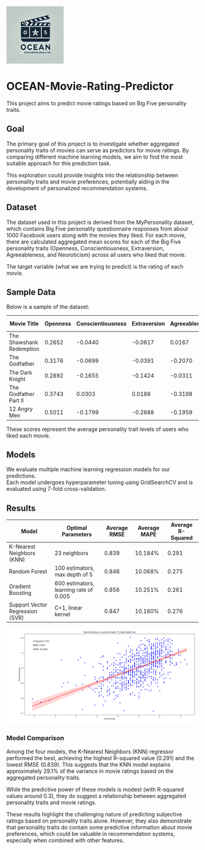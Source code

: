 <img src="icon.webp" alt="icon" width="150"/>

# OCEAN-Movie-Rating-Predictor
This project aims to predict movie ratings based on Big Five personality traits.

## Goal
The primary goal of this project is to investigate whether aggregated personality traits of movies can serve as predictors for movie ratings. By comparing different machine learning models, we aim to find the most suitable approach for this prediction task.

This exploration could provide insights into the relationship between personality traits and movie preferences, potentially aiding in the development of personalized recommendation systems.

## Dataset
The dataset used in this project is derived from the MyPersonality dataset, which contains Big Five personality questionnaire responses from about 1000 Facebook users along with the movies they liked. For each movie, there are calculated aggregated mean scores for each of the Big Five personality traits (Openness, Conscientiousness, Extraversion, Agreeableness, and Neuroticism) across all users who liked that movie.

The target variable (what we are trying to predict) is the rating of each movie.

## Sample Data

Below is a sample of the dataset:

| Movie Title | Openness | Conscientiousness | Extraversion | Agreeableness | Neuroticism | IMDb Rating |
|-------------|----------|-------------------|-------------|---------------|-------------|-------------|
| The Shawshank Redemption | 0.2652 | -0.0440 | -0.0617 | 0.0167 | 0.1634 | 9.3 |
| The Godfather | 0.3176 | -0.0699 | -0.0391 | -0.2070 | 0.1539 | 9.2 |
| The Dark Knight | 0.2892 | -0.1655 | -0.1424 | -0.0311 | 0.1253 | 9.0 |
| The Godfather Part II | 0.3743 | 0.0303 | 0.0188 | -0.3198 | 0.1378 | 9.0 |
| 12 Angry Men | 0.5011 | -0.1799 | -0.2688 | -0.1959 | 0.0727 | 8.9 |

These scores represent the average personality trait levels of users who liked each movie.

## Models
We evaluate multiple machine learning regression models for our predictions.    
Each model undergoes hyperparameter tuning using GridSearchCV and is evaluated using 7-fold cross-validation.

## Results

| Model | Optimal Parameters | Average RMSE | Average MAPE | Average R-Squared |
|-------|-------------------|-------------|-------------|------------------|
| K-Nearest Neighbors (KNN) | 23 neighbors | 0.839 | 10.184% | 0.291 |
| Random Forest | 100 estimators, max depth of 5 | 0.848 | 10.068% | 0.275 |
| Gradient Boosting | 600 estimators, learning rate of 0.005 | 0.856 | 10.251% | 0.261 |
| Support Vector Regression (SVR) | C=1, linear kernel | 0.847 | 10.160% | 0.276 |

<img src="regplot_bestmodel.png" alt="Regression Plot of Best Model" width="600"/>

### Model Comparison

Among the four models, the K-Nearest Neighbors (KNN) regressor performed the best, achieving the highest R-squared value (0.291) and the lowest RMSE (0.839). This suggests that the KNN model explains approximately 29.1% of the variance in movie ratings based on the aggregated personality traits.

While the predictive power of these models is modest (with R-squared values around 0.3), they do suggest a relationship between aggregated personality traits and movie ratings.

These results highlight the challenging nature of predicting subjective ratings based on personality traits alone. However, they also demonstrate that personality traits do contain some predictive information about movie preferences, which could be valuable in recommendation systems, especially when combined with other features.
